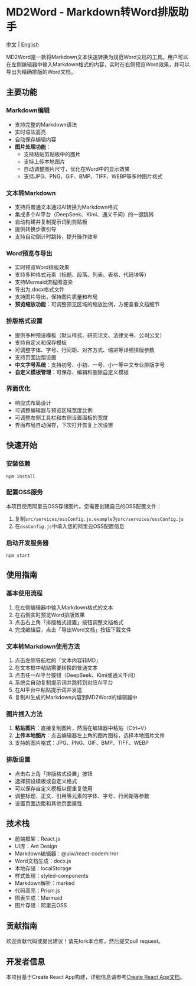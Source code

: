 # MD2Word - Markdown转Word排版助手

[中文](README.md) | [English](README_EN.md)

MD2Word是一款将Markdown文本快速转换为规范Word文档的工具。用户可以在左侧编辑器中输入Markdown格式的内容，实时在右侧预览Word效果，并可以导出为精确排版的Word文档。

## 主要功能

### Markdown编辑
- 支持完整的Markdown语法
- 实时语法高亮
- 自动保存编辑内容
- **图片处理功能**：
  - 支持粘贴剪贴板中的图片
  - 支持上传本地图片
  - 自动调整图片尺寸，优化在Word中的显示效果
  - 支持JPG、PNG、GIF、BMP、TIFF、WEBP等多种图片格式

### 文本转Markdown
- 支持将普通文本通过AI转换为Markdown格式
- 集成多个AI平台（DeepSeek、Kimi、通义千问）的一键跳转
- 自动构建并复制提示词到剪贴板
- 提供转换步骤引导
- 支持自动倒计时跳转，提升操作效率

### Word预览与导出
- 实时预览Word排版效果
- 支持多种格式元素（标题、段落、列表、表格、代码块等）
- 支持Mermaid流程图渲染
- 导出为.docx格式文件
- 支持图片导出，保持图片质量和布局
- **预览缩放功能**：可调整预览区域的缩放比例，方便查看文档细节

### 排版格式设置
- 提供多种预设模板（默认样式、研究论文、法律文书、公司公文）
- 支持自定义和保存模板
- 可调整字体、字号、行间距、对齐方式、缩进等详细排版参数
- 支持页面边距设置
- **中文字号系统**：支持初号、小初、一号、小一等中文专业排版字号
- **自定义模板管理**：可保存、编辑和删除自定义模板

### 界面优化
- 响应式布局设计
- 可调整编辑器与预览区域宽度比例
- 可调整左侧工具栏和右侧设置面板的宽度
- 界面布局自动保存，下次打开恢复上次设置

## 快速开始

### 安装依赖
```
npm install
```

### 配置OSS服务
本项目使用阿里云OSS存储图片。您需要创建自己的OSS配置文件：

1. 复制`src/services/ossConfig.js.example`为`src/services/ossConfig.js`
2. 在`ossConfig.js`中填入您的阿里云OSS配置信息

### 启动开发服务器
```
npm start
```

## 使用指南

### 基本使用流程
1. 在左侧编辑器中输入Markdown格式的文本
2. 在右侧实时预览Word排版效果
3. 点击右上角「排版格式设置」按钮调整文档格式
4. 完成编辑后，点击「导出Word文档」按钮下载文件

### 文本转Markdown使用方法
1. 点击左侧导航栏的「文本内容转MD」
2. 在文本框中粘贴需要转换的普通文本
3. 点击任一AI平台按钮（DeepSeek、Kimi或通义千问）
4. 系统会自动复制提示词并跳转到对应AI平台
5. 在AI平台中粘贴提示词并发送
6. 复制AI生成的Markdown内容到MD2Word的编辑器中

### 图片插入方法
1. **粘贴图片**：直接复制图片，然后在编辑器中粘贴（Ctrl+V）
2. **上传本地图片**：点击编辑器左上角的图片图标，选择本地图片文件
3. 支持的图片格式：JPG、PNG、GIF、BMP、TIFF、WEBP

### 排版设置
- 点击右上角「排版格式设置」按钮
- 选择预设模板或自定义格式
- 可以保存自定义模板以便重复使用
- 调整标题、正文、引用等元素的字体、字号、行间距等参数
- 设置页面边距和其他页面属性

## 技术栈
- 前端框架：React.js
- UI库：Ant Design
- Markdown编辑器：@uiw/react-codemirror
- Word文档生成：docx.js
- 本地存储：localStorage
- 样式处理：styled-components
- Markdown解析：marked
- 代码高亮：Prism.js
- 图表生成：Mermaid
- 图片存储：阿里云OSS

## 贡献指南
欢迎贡献代码或提出建议！请先fork本仓库，然后提交pull request。

## 开发者信息
本项目基于Create React App构建，详细信息请参考[Create React App文档](https://facebook.github.io/create-react-app/docs/getting-started)。
